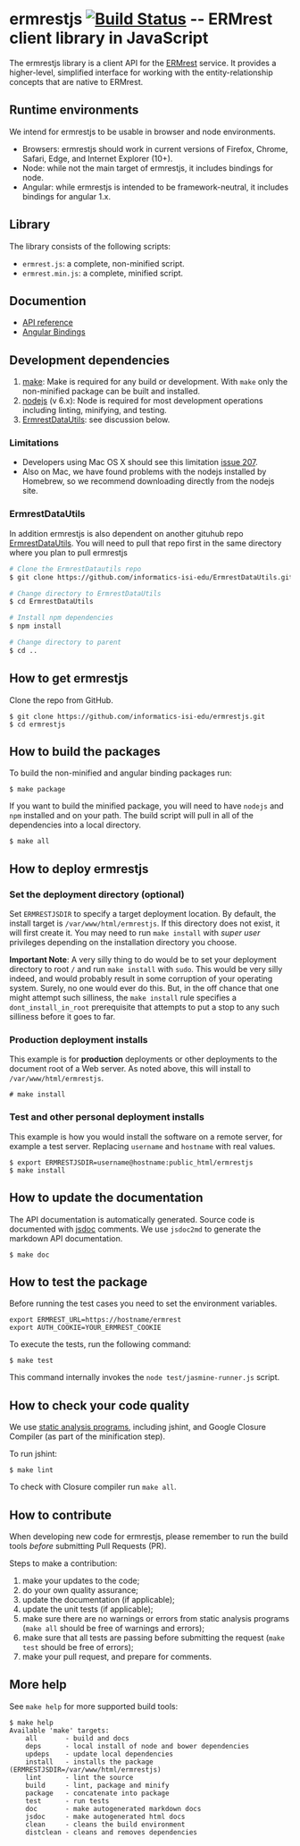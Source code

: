 # ermrestjs [![Build Status](https://travis-ci.org/informatics-isi-edu/ermrestjs.svg?branch=master)](https://travis-ci.org/informatics-isi-edu/ermrestjs) -- ERMrest client library in JavaScript

The ermrestjs library is a client API for the
[ERMrest](http://github.com/informatics-isi-edu/ermrest) service. It provides a higher-level, simplified interface for working with the entity-relationship concepts that are native to ERMrest.

## Runtime environments

We intend for ermrestjs to be usable in browser and node environments.
- Browsers: ermrestjs should work in current versions of Firefox, Chrome,
    Safari, Edge, and Internet Explorer (10+).
- Node: while not the main target of ermrestjs, it includes bindings for
    node.
- Angular: while ermrestjs is intended to be framework-neutral, it includes
    bindings for angular 1.x.

## Library

The library consists of the following scripts:
- `ermrest.js`: a complete, non-minified script.
- `ermrest.min.js`: a complete, minified script.

## Documention

- [API reference](doc/api.md)
- [Angular Bindings](doc/angular.md)

## Development dependencies

1. [make](https://en.wikipedia.org/wiki/Makefile): Make is required for any build or development. With `make` only the non-minified package can be built and installed.
2. [nodejs](https://www.nodejs.org) (v 6.x): Node is required for most development operations including linting, minifying, and testing.
3. [ErmrestDataUtils](#ermrestdatautils): see discussion below.

### Limitations

- Developers using Mac OS X should see this limitation [issue 207](https://github.com/informatics-isi-edu/ermrestjs/issues/207).
- Also on Mac, we have found problems with the nodejs installed by Homebrew, so we recommend downloading directly from the nodejs site.

### ErmrestDataUtils

In addition ermrestjs is also dependent on another gituhub repo [ErmrestDataUtils](https://github.com/informatics-isi-edu/ErmrestDataUtils). You will need to pull that repo first in the same directory where you plan to pull ermrestjs

```sh
# Clone the ErmrestDatautils repo
$ git clone https://github.com/informatics-isi-edu/ErmrestDataUtils.git

# Change directory to ErmrestDataUtils
$ cd ErmrestDataUtils

# Install npm dependencies
$ npm install

# Change directory to parent
$ cd ..
```

## How to get ermrestjs

Clone the repo from GitHub.
```
$ git clone https://github.com/informatics-isi-edu/ermrestjs.git
$ cd ermrestjs
```

## How to build the packages

To build the non-minified and angular binding packages run:
```
$ make package
```

If you want to build the minified package, you will need to have `nodejs` and
`npm` installed and on your path. The build script will pull in all of the
dependencies into a local directory.

```
$ make all
```

## How to deploy ermrestjs

### Set the deployment directory (optional)

Set `ERMRESTJSDIR` to specify a target deployment location. By default, the
install target is `/var/www/html/ermrestjs`. If this directory does not exist,
it will first create it. You may need to run `make install` with _super user_
privileges depending on the installation directory you choose.

**Important Note**: A very silly thing to do would be to set your deployment directory to root `/` and run `make install` with `sudo`. This would be very silly indeed, and would probably result in some corruption of your operating system. Surely, no one would ever do this. But, in the off chance that one might attempt such silliness, the `make install` rule specifies a `dont_install_in_root` prerequisite that attempts to put a stop to any such silliness before it goes to far.

### Production deployment installs

This example is for **production** deployments or other deployments to the document root of a Web server. As noted above, this will install to `/var/www/html/ermrestjs`.

```
# make install
```

### Test and other personal deployment installs

This example is how you would install the software on a remote server, for example a test server. Replacing `username` and `hostname` with real values.

```
$ export ERMRESTJSDIR=username@hostname:public_html/ermrestjs
$ make install
```

## How to update the documentation

The API documentation is automatically generated. Source code is documented with
[jsdoc](http://usejsdoc.org/) comments. We use `jsdoc2md` to generate the
markdown API documentation.

```
$ make doc
```

## How to test the package

Before running the test cases you need to set the environment variables.

```
export ERMREST_URL=https://hostname/ermrest
export AUTH_COOKIE=YOUR_ERMREST_COOKIE
```

To execute the tests, run the following command:

```
$ make test
```

This command internally invokes the `node test/jasmine-runner.js` script.


## How to check your code quality

We use [static analysis programs](https://en.wikipedia.org/wiki/Static_program_analysis),
including jshint, and Google Closure Compiler (as part of the minification
step).

To run jshint:
```
$ make lint
```

To check with Closure compiler run `make all`.

## How to contribute

When developing new code for ermrestjs, please remember to run the build tools
_before_ submitting Pull Requests (PR).

Steps to make a contribution:

1. make your updates to the code;
2. do your own quality assurance;
3. update the documentation (if applicable);
4. update the unit tests (if applicable);
5. make sure there are no warnings or errors from static analysis programs
  (`make all` should be free of warnings and errors);
6. make sure that all tests are passing before submitting the request
  (`make test` should be free of errors);
7. make your pull request, and prepare for comments.

## More help

See `make help` for more supported build tools:
```
$ make help
Available 'make' targets:
    all       - build and docs
    deps      - local install of node and bower dependencies
    updeps    - update local dependencies
    install   - installs the package (ERMRESTJSDIR=/var/www/html/ermrestjs)
    lint      - lint the source
    build     - lint, package and minify
    package   - concatenate into package
    test      - run tests
    doc       - make autogenerated markdown docs
    jsdoc     - make autogenerated html docs
    clean     - cleans the build environment
    distclean - cleans and removes dependencies
```
